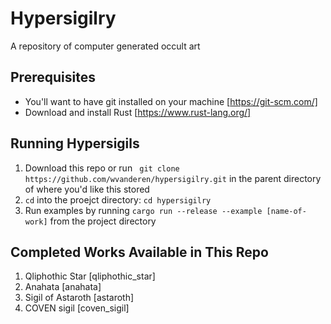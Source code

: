 # Hypersigilry
A repository of computer generated occult art

## Prerequisites
- You'll want to have git installed on your machine [https://git-scm.com/]
- Download and install Rust [https://www.rust-lang.org/]

## Running Hypersigils
1. Download this repo or run ` git clone https://github.com/wvanderen/hypersigilry.git` in the parent directory of where you'd like this stored
2. `cd` into the proejct directory: `cd hypersigilry`
3. Run examples by running `cargo run --release --example [name-of-work]` from the project directory

## Completed Works Available in This Repo
1. Qliphothic Star [qliphothic_star]
2. Anahata [anahata]
3. Sigil of Astaroth [astaroth]
4. COVEN sigil [coven_sigil]